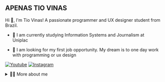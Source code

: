 ## APENAS TIO VINAS


<!-- Presentation -->
<p>
  Hi 👋, I'm Tio Vinas! A passionate programmer and UX designer student from Brazil.

  - 🌱 I am currently studying Information Systems and Journalism at Uniplac 

  - 🔭 I am looking for my first job opportunity. My dream is to one day work with programming or ux design

<!-- Links -->
[![Youtube](https://img.shields.io/badge/YouTube-FF0000?style=for-the-badge&logo=youtube&logoColor=white)](https://www.youtube.com/@APENASTIOVINAS-oz9no)
[![Instagram](https://img.shields.io/badge/Instagram-E4405F?style=for-the-badge&logo=instagram&logoColor=white)](https://www.instagram.com/vini_bolseiro/)





<!-- Dropdown -->
<details>
  <summary>👨‍💻 More about me</summary>

  - 💬 I am 23 years old, currently living in Brazil. I have fluency in English and have experience with Python and Figma. I'm also a content creator on YouTube since 2024 and I do some lives on twitch

  - ⚡I like reading, whether it's a good book, watching different movies and playing video games.



